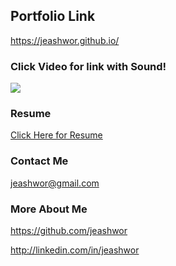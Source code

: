 ## Portfolio Link
https://jeashwor.github.io/


### Click Video for link with Sound!

<a href="https://youtu.be/d4Ub-0War3E">
<img src="https://raw.githubusercontent.com/jeashwor/jeashwor/master/Profile_Gif.gif"/>
</a>

### Resume

<a href="https://github.com/jeashwor/jeashwor/blob/master/Jacob_Ashworth_Resume.pdf">Click Here for Resume</a>

### Contact Me
jeashwor@gmail.com

### More About Me

https://github.com/jeashwor

http://linkedin.com/in/jeashwor


